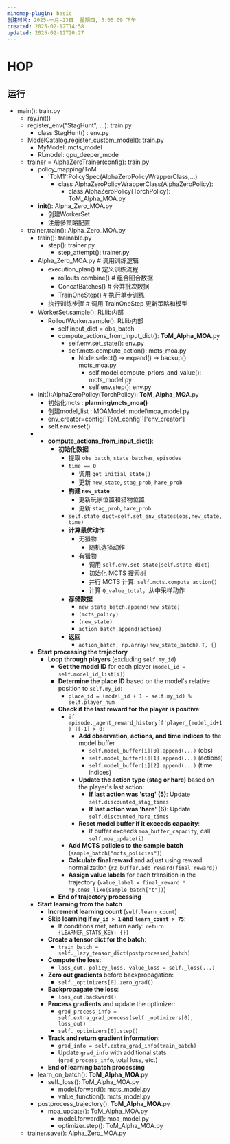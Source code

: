 ```yaml
---
mindmap-plugin: basic
创建时间: 2025-一月-23日  星期四, 5:05:09 下午
created: 2025-02-12T14:58
updated: 2025-02-12T20:27
---
```


# HOP

## 运行
- main(): train.py
    - ray.init()
    - register_env("StagHunt", ...): train.py
        - class StagHunt() : env.py
    - ModelCatalog.register_custom_model(): train.py
        - MyModel: mcts_model
        - RLmodel: gpu_deeper_mode
    - trainer = AlphaZeroTrainer(config): train.py
        - policy_mapping/ToM
            - 'ToM1':PolicySpec(AlphaZeroPolicyWrapperClass,...)
                - class AlphaZeroPolicyWrapperClass(AlphaZeroPolicy):
                    - class AlphaZeroPolicy(TorchPolicy): ToM_Alpha_MOA.py
        - __init__(): Alpha_Zero_MOA.py
            - 创建WorkerSet
            - 注册多策略配置
    - trainer.train(): Alpha_Zero_MOA.py
        - train(): trainable.py
            - step(): trainer.py
                - step_attempt(): trainer.py
        - Alpha_Zero_MOA.py  # 调用训练逻辑
            - execution_plan()  # 定义训练流程
                - rollouts.combine()  # 组合回合数据
                - ConcatBatches()  # 合并批次数据
                - TrainOneStep()  # 执行单步训练
            - 执行训练步骤  # 调用 TrainOneStep 更新策略和模型
        - WorkerSet.sample(): RLlib内部
            - RolloutWorker.sample(): RLlib内部
                - self.input_dict = obs_batch
                - compute_actions_from_input_dict(): **ToM_Alpha_MOA**.py
                    - self.env.set_state(): env.py
                    - self.mcts.compute_action(): mcts_moa.py
                        - Node.select() → expand() → backup(): mcts_moa.py
                            - self.model.compute_priors_and_value(): mcts_model.py
                            - self.env.step(): env.py
        - init():AlphaZeroPolicy(TorchPolicy): **ToM_Alpha_MOA**.py
            - 初始化mcts : **planning\mcts_moa()**
            - 创建model_list : MOAModel: model\moa_model.py
            - env_creator=config['ToM_config']['env_creator']
            - self.env.reset()
        -
            - **compute_actions_from_input_dict()**:
                - **初始化数据**
                    - 提取 `obs_batch`, `state_batches`, `episodes`
                    - `time == 0`
                        - 调用 `get_initial_state()`
                        - 更新 `new_state`, `stag_prob`, `hare_prob`
                    - **构建 `new_state`**
                        - 更新玩家位置和猎物位置
                        - 更新 `stag_prob`, `hare_prob`
                    - `self.state_dict=self.set_env_states(obs,new_state,time)`
                    - **计算最优动作**
                        - 无猎物
                            - 随机选择动作
                        - 有猎物
                            - 调用 `self.env.set_state(self.state_dict)`
                            - 初始化 MCTS 搜索树
                            - 并行 MCTS 计算: `self.mcts.compute_action()`
                            - 计算 `Q_value_total`，从中采样动作
                    - **存储数据**
                        - `new_state_batch.append(new_state)`
                        - `(mcts_policy)`
                        - `(new_state)`
                        - `action_batch.append(action)`
                    - **返回**
                        - `action_batch, np.array(new_state_batch).T, {}`
		- **Start processing the trajectory**
		    - **Loop through players** (excluding `self.my_id`)
		        - **Get the model ID** for each player (`model_id = self.model_id_list[i]`)
		        - **Determine the place ID** based on the model's relative position to `self.my_id`:
		            - `place_id = (model_id + 1 - self.my_id) % self.player_num`
		        - **Check if the last reward for the player is positive**:
		            - `if episode._agent_reward_history[f'player_{model_id+1}'][-1] > 0:`
		                - **Add observation, actions, and time indices** to the model buffer
		                    - `self.model_buffer[i][0].append(...)` (obs)
		                    - `self.model_buffer[i][1].append(...)` (actions)
		                    - `self.model_buffer[i][2].append(...)` (time indices)
		                - **Update the action type (stag or hare)** based on the player's last action:
		                    - **If last action was 'stag' (5)**: Update `self.discounted_stag_times`
		                    - **If last action was 'hare' (6)**: Update `self.discounted_hare_times`
		                - **Reset model buffer if it exceeds capacity**:
		                    - If buffer exceeds `moa_buffer_capacity`, call `self.moa_update(i)`
		            - **Add MCTS policies to the sample batch** (`sample_batch["mcts_policies"]`)
		            - **Calculate final reward** and adjust using reward normalization (`r2_buffer.add_reward(final_reward)`)
		            - **Assign value labels** for each transition in the trajectory (`value_label = final_reward * np.ones_like(sample_batch["t"])`)
		        - **End of trajectory processing**
		- **Start learning from the batch**
		    - **Increment learning count** (`self.learn_count`)
		    - **Skip learning if `my_id > 1` and `learn_count > 75`**:
		        - If conditions met, return early: `return {LEARNER_STATS_KEY: {}}`
		    - **Create a tensor dict for the batch**:
		        - `train_batch = self._lazy_tensor_dict(postprocessed_batch)`
		    - **Compute the loss**:
		        - `loss_out, policy_loss, value_loss = self._loss(...)`
		    - **Zero out gradients** before backpropagation:
		        - `self._optimizers[0].zero_grad()`
		    - **Backpropagate the loss**:
		        - `loss_out.backward()`
		    - **Process gradients** and update the optimizer:
		        - `grad_process_info = self.extra_grad_process(self._optimizers[0], loss_out)`
		        - `self._optimizers[0].step()`
		    - **Track and return gradient information**:
		        - `grad_info = self.extra_grad_info(train_batch)`
		        - Update `grad_info` with additional stats (`grad_process_info`, total loss, etc.)
		    - **End of learning batch processing**
        - learn_on_batch(): **ToM_Alpha_MOA**.py
            - self._loss(): ToM_Alpha_MOA.py
                - model.forward(): mcts_model.py
                - value_function(): mcts_model.py
        - postprocess_trajectory(): **ToM_Alpha_MOA**.py
            - moa_update(): ToM_Alpha_MOA.py
                - model.forward(): moa_model.py
                - optimizer.step(): ToM_Alpha_MOA.py
    - trainer.save(): Alpha_Zero_MOA.py